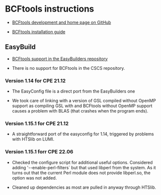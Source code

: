 # BCFtools instructions

  * [BCFtools development and home page on GitHub](https://samtools.github.io/bcftools/)

  * [BCFtools installation guide](https://samtools.github.io/bcftools/howtos/install.html)


## EasyBuild

  * [BCFtools support in the EasyBuilders repository](https://github.com/easybuilders/easybuild-easyconfigs/tree/develop/easybuild/easyconfigs/b/BCFtools)

  * There is no support for BCFtools in the CSCS repository.


### Version 1.14 for CPE 21.12

  * The EasyConfig file is a direct port from the EasyBuilders one
  
  * We took care of linking with a version of GSL compiled without OpenMP support
    as compiling GSL with and BCFtools without OpenMP support causes a problem
    with BLAS (that crashes when the program ends).

    
### Version 1.15.1 for CPE 21.12

  * A straightforward port of the easyconfig for 1.14, triggered by problems with
    HTSlib on LUMI.
    

### Version 1.15.1 forr CPE 22.06

  * Checked the configure script for additional useful options. Considered adding
    '--enable-perl-filters` but that used libperl from the system. As it turns out
    that the current Perl module does not provide libperl.so, the option was not
    added. 
    
  * Cleaned up dependencies as most are pulled in anyway through HTSlib.

